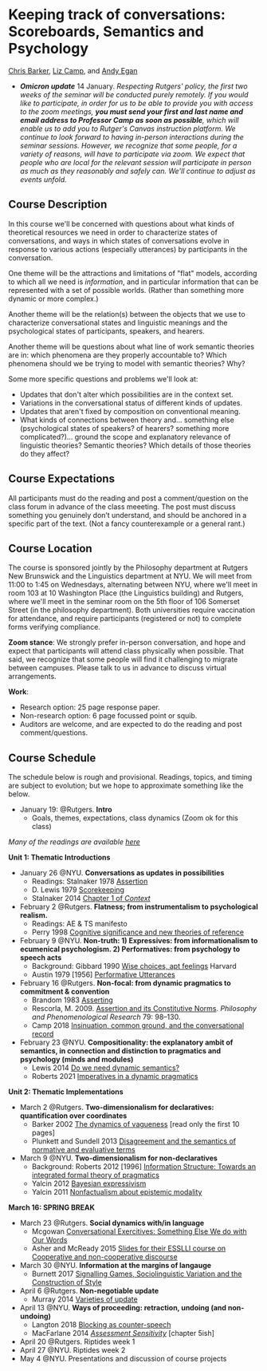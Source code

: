 # Keeping track of conversations: Scoreboards, Semantics and Psychology

[Chris Barker](https://cb125.github.io), [Liz Camp](https://www.elisabethcamp.org), and [Andy Egan](https://www.andyegan.net/)

* ***Omicron update*** 14 January.  *Respecting Rutgers' policy, the first two weeks of the seminar will be conducted purely remotely. If you would like to participate, in order for us to be able to provide you with access to the zoom meetings, ***you must send your first and last name and email address to Professor Camp as soon as possible***, which will enable us to add you to Rutger's Canvas instruction platform.  We continue to look forward to having in-person interactions during the seminar sessions.  However, we recognize that some people, for a variety of reasons, will have to participate via zoom.  We expect that people who are local for the relevant session will participate in person as much as they reasonably and safely can.  We'll continue to adjust as events unfold.*

## Course Description

In this course we'll be concerned with questions about what kinds of theoretical resources we need in order to characterize states of conversations, and ways in which states of conversations evolve in response to various actions (especially utterances) by participants in the conversation.

One theme will be the attractions and limitations of "flat" models, according to which all we need is *information*, and in particular information that can be represented with a set of possible worlds. (Rather than something more dynamic or more complex.)

Another theme will be the relation(s) between the objects that we use to characterize conversational states and linguistic meanings and the psychological states of participants, speakers, and hearers.

Another theme will be questions about what line of work semantic theories are in: which phenomena are they properly accountable to? Which phenomena should we be trying to model with semantic theories? Why?

Some more specific questions and problems we'll look at:

* Updates that don't alter which possibilities are in the context set.
* Variations in the conversational status of different kinds of updates.
* Updates that aren't fixed by composition on conventional meaning. 
* What kinds of connections between theory and... something else (psychological states of speakers? of hearers? something more complicated?)... ground the scope and explanatory relevance of linguistic theories? Semantic theories?  Which details of those theories do they affect? 
 

## Course Expectations 
All participants must do the reading and post a comment/question on the class forum in advance of the class meeeting. The post must discuss something you genuinely don’t understand, and should be anchored in a specific part of the text. (Not a fancy counterexample or a general rant.)

## Course Location
The course is sponsored jointly by the Philosophy department at Rutgers New Brunswick and the Linguistics department at NYU.  We will meet from 11:00 to 1:45 on Wednesdays, alternating between NYU, where we'll meet in room 103 at 10 Washington Place (the Linguistics building) and Rutgers, where we'll meet in the seminar room on the 5th floor of 106 Somerset Street (in the philosophy department).  Both universities require vaccination for attendance, and require participants (registered or not) to complete forms verifying compliance. 

**Zoom stance**: We strongly prefer in-person conversation, and hope and expect that participants will attend class physically when possible.  That said, we recognize that some people will find it challenging to migrate between campuses.  Please talk to us in advance to discuss virtual arrangements. 

**Work**: 

* Research option: 25 page response paper.
* Non-research option: 6 page focussed point or squib.
* Auditors are welcome, and are expected to do the reading and post comment/questions. 

## Course Schedule
The schedule below is rough and provisional.  Readings, topics, and timing are subject to evolution; but we hope to approximate something like the below. 

* January 19: @Rutgers. **Intro**
  * Goals, themes, expectations, class dynamics (Zoom ok for this class)

*Many of the readings are available [here](Papers)*

**Unit 1: Thematic Introductions**

* January 26 @NYU. **Conversations as updates in possibilities**
  * Readings: Stalnaker 1978 [Assertion](Papers/stalnaker-assertion.pdf)
  * D. Lewis 1979 [Scorekeeping](Papers/lewis-scorekeeping.pdf)
  * Stalnaker 2014 [Chapter 1 of *Context*](Papers/stalnaker-2014-context-ch1.pdf)
* February 2 @Rutgers. **Flatness; from instrumentalism to psychological realism.** 
  * Readings: AE & TS manifesto
  * Perry 1998 [Cognitive significance and new theories of reference](Papers/perry-1998-cognitive-significance.pdf)
* February 9 @NYU. **Non-truth: 1) Expressives: from informationalism to ecumenical psychologism. 2) Performatives: from psychology to speech acts** 
  * Background: Gibbard 1990 [Wise choices, apt feelings](https://www.hup.harvard.edu/catalog.php?isbn=9780674953789) Harvard
  * Austin 1979 [1956] [Performative Utterances](Papers/austin-performative-utterances.pdf)
* February 16 @Rutgers. **Non-focal: from dynamic pragmatics to commitment & convention**  
  * Brandom 1983 [Asserting](Papers/brandom-1983-asserting.pdf)
  * Rescorla, M. 2009. [Assertion and its Constitutive Norms](Papers/rescorla-assertion.pdf). *Philosophy and Phenomenological Research* 79: 98–130.
  * Camp 2018 [Insinuation, common ground, and the conversational record](http://www.elisabethcamp.org/Papers/Camp.Insinuation.pdf)
* February 23 @NYU. **Compositionality: the explanatory ambit of semantics, in connection and distinction to pragmatics and psychology (minds and modules)**
  * Lewis 2014 [Do we need dynamic semantics?](Papers/lewis-2014-do-we-need-dynamic-semantics.pdf)
  * Roberts 2021 [Imperatives in a dynamic pragmatics](Papers/roberts-2021-imperatives-in-dynamic-pragmatics.pdf)

**Unit 2: Thematic Implementations**

* March 2 @Rutgers. **Two-dimensionalism for declaratives: quantification over coordinates**
  * Barker 2002 [The dynamics of vagueness](Papers/barker-2002-dynamics-of-vagueness.pdf) [read only the first 10 pages]
  * Plunkett and Sundell 2013 [Disagreement and the semantics of normative and evaluative terms](Papers/plunkett-sundell-2013-disagreement-and-the-semantics-of-normative-and-evaluative.pdf)
* March 9 @NYU. **Two-dimensionalism for non-declaratives**
  * Background: Roberts 2012 [1996] [Information Structure: Towards an integrated formal theory of pragmatics](https://semprag.org/article/view/sp.5.6)
  * Yalcin 2012 [Bayesian expressivism](Papers/yalcin-2012-bayesian-expressivism.pdf)
  * Yalcin 2011 [Nonfactualism about epistemic modality](Papers/yalcin-2011-nonfactualism.pdf)

**March 16: SPRING BREAK**

* March 23 @Rutgers. **Social dynamics with/in language**
  * Mcgowan [Conversational Exercitives: Something Else We do with Our Words](https://link.springer.com/article/10.1023/B:LING.0000010803.47264.f0)
  * Asher and McReady 2015 [Slides for their ESSLLI course on Cooperative and non-cooperative discourse](https://semanticsarchive.net/Archive/TFkYzYxZ/esslli2015-1.pdf)
* March 30 @NYU. **Information at the margins of langauge**
  * Burnett 2017 [Signalling Games, Sociolinguistic Variation and the Construction of Style](http://www.heatherburnett.net/uploads/9/6/6/0/96608942/burnett_smgs.pdf)
* April 6 @Rutgers. **Non-negotiable update**
  * Murray 2014 [Varieties of update](https://github.com/cb125/Scoreboards/blob/main/Papers/murray-2014-varieties-of-update.pdf)
* April 13 @NYU. **Ways of proceeding: retraction, undoing (and non-undoing)**
  * Langton 2018 [Blocking as counter-speech](https://oxford.universitypressscholarship.com/view/10.1093/oso/9780198738831.001.0001/oso-9780198738831-chapter-6)
  * MacFarlane 2014 [*Assessment Sensitivity*](https://www.johnmacfarlane.net/reltruth.pdf) [chapter 5ish]
* April 20 @Rutgers. Riptides week 1
* April 27 @NYU. Riptides week 2
* May 4 @NYU.  Presentations and discussion of course projects
